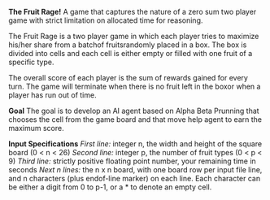 **The Fruit Rage!**
A game that captures the nature of a zero sum two player game with strict limitation on allocated time for reasoning.

The Fruit Rage is a two player game in which each player tries to maximize his/her share from a batchof fruitsrandomly placed in a box. The box is divided into cells and each cell is either empty or filled with one fruit of a specific type.

The overall score of each player is the sum of rewards gained for every turn. The game will terminate when there is no fruit left in the boxor when a player has run out of time.

**Goal**
The goal is to develop an AI agent based on Alpha Beta Prunning that  chooses the cell from the game board and that move help agent to earn the maximum score.

**Input Specifications**
*First line:* integer n, the width and height of the square board (0 < n < 26) 
*Second line:* integer p, the number of fruit types (0 < p < 9) 
*Third line:* strictly positive floating point number, your remaining time in seconds 
*Next n lines:* the n x n board, with one board row per input file line, and n characters (plus endof-line marker) on each line. Each character can be either a digit from 0 to p-1, or a * to denote an empty cell.

